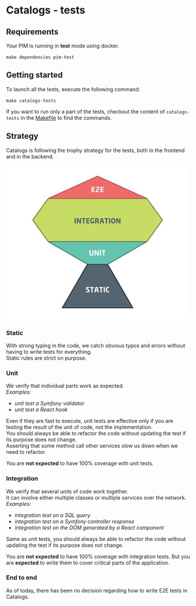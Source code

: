 Catalogs - tests
================

## Requirements

Your PIM is running in **test** mode using docker.
```shell
make dependencies pim-test
```

## Getting started

To launch all the tests, execute the following command: 
```shell
make catalogs-tests
```

If you want to run only a part of the tests, checkout the content of 
`catalogs-tests` in the [Makefile](../Makefile) to find the commands.

## Strategy

Catalogs is following the trophy strategy for the tests, both in the frontend and in the backend.

![Trophy](trophy.jpg)

### Static

With strong typing in the code, we catch obvious typos and errors without having to write tests for everything.  
Static rules are strict on purpose.

### Unit

We verify that individual parts work as expected.  
*Examples:*
- *unit test a Symfony validator*
- *unit test a React hook*

Even if they are fast to execute, unit tests are effective only if you are testing the result of the unit of code, not the implementation.  
You should always be able to refactor the code without updating the test if its purpose does not change.  
Asserting that some method call other services slow us down when we need to refactor.

You are **not expected** to have 100% coverage with unit tests.

### Integration

We verify that several units of code work together.  
It can involve either multiple classes or multiple services over the network.   
*Examples:*
- *integration test on a SQL query*
- *integration test on a Symfony controller response*
- *integration test on the DOM generated by a React component*

Same as unit tests, you should always be able to refactor the code without updating the test if its purpose does not change.  

You are **not expected** to have 100% coverage with integration tests.
But you are **expected** to write them to cover critical parts of the application.

### End to end

As of today, there has been no decision regarding how to write E2E tests in Catalogs.
